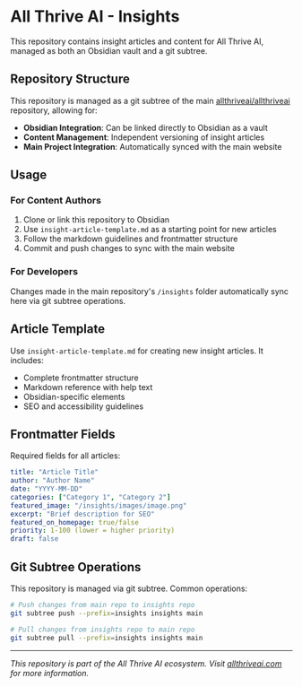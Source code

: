 # All Thrive AI - Insights

This repository contains insight articles and content for All Thrive AI, managed as both an Obsidian vault and a git subtree.

## Repository Structure

This repository is managed as a git subtree of the main [allthriveai/allthriveai](https://github.com/allthriveai/allthriveai) repository, allowing for:

- **Obsidian Integration**: Can be linked directly to Obsidian as a vault
- **Content Management**: Independent versioning of insight articles
- **Main Project Integration**: Automatically synced with the main website

## Usage

### For Content Authors
1. Clone or link this repository to Obsidian
2. Use `insight-article-template.md` as a starting point for new articles
3. Follow the markdown guidelines and frontmatter structure
4. Commit and push changes to sync with the main website

### For Developers
Changes made in the main repository's `/insights` folder automatically sync here via git subtree operations.

## Article Template

Use `insight-article-template.md` for creating new insight articles. It includes:
- Complete frontmatter structure
- Markdown reference with help text
- Obsidian-specific elements
- SEO and accessibility guidelines

## Frontmatter Fields

Required fields for all articles:
```yaml
title: "Article Title"
author: "Author Name"
date: "YYYY-MM-DD"
categories: ["Category 1", "Category 2"]
featured_image: "/insights/images/image.png"
excerpt: "Brief description for SEO"
featured_on_homepage: true/false
priority: 1-100 (lower = higher priority)
draft: false
```

## Git Subtree Operations

This repository is managed via git subtree. Common operations:

```bash
# Push changes from main repo to insights repo
git subtree push --prefix=insights insights main

# Pull changes from insights repo to main repo
git subtree pull --prefix=insights insights main
```

---

*This repository is part of the All Thrive AI ecosystem. Visit [allthriveai.com](https://allthriveai.com) for more information.*
